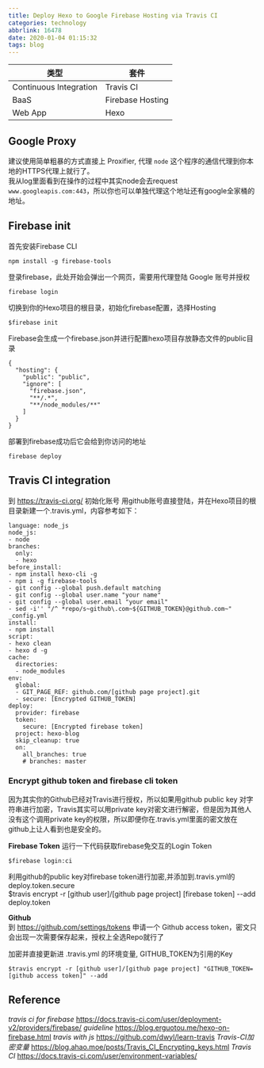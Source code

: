 ```yaml
---
title: Deploy Hexo to Google Firebase Hosting via Travis CI
categories: technology
abbrlink: 16478
date: 2020-01-04 01:15:32
tags: blog
---
```



| 类型 | 套件 |
| --- | --- |
| Continuous Integration | Travis CI |
| BaaS | Firebase Hosting |
| Web App | Hexo |

## Google Proxy
建议使用简单粗暴的方式直接上 Proxifier, 代理 `node` 这个程序的通信代理到你本地的HTTPS代理上就行了。   
我从log里面看到在操作的过程中其实node会去request `www.googleapis.com:443`，所以你也可以单独代理这个地址还有google全家桶的地址。

## Firebase init
首先安装Firebase CLI   
    
    npm install -g firebase-tools

登录firebase，此处开始会弹出一个网页，需要用代理登陆 Google 账号并授权  
```
firebase login
```
切换到你的Hexo项目的根目录，初始化firebase配置，选择Hosting  
```
$firebase init
```
Firebase会生成一个firebase.json并进行配置hexo项目存放静态文件的public目录     
```
{
  "hosting": {
    "public": "public",
    "ignore": [
      "firebase.json",
      "**/.*",
      "**/node_modules/**"
    ]
  }
}
```
部署到firebase成功后它会给到你访问的地址  
```
firebase deploy
```


## Travis CI integration
到 https://travis-ci.org/ 初始化账号 用github账号直接登陆，并在Hexo项目的根目录新建一个.travis.yml，内容参考如下：

```
language: node_js
node_js:
- node
branches:
  only:
  - hexo
before_install:
- npm install hexo-cli -g
- npm i -g firebase-tools
- git config --global push.default matching
- git config --global user.name "your name"
- git config --global user.email "your email"
- sed -i'' "/^ *repo/s~github\.com~${GITHUB_TOKEN}@github.com~" _config.yml
install:
- npm install
script:
- hexo clean
- hexo d -g
cache:
  directories:
  - node_modules
env:
  global:
  - GIT_PAGE_REF: github.com/[github page project].git
  - secure: [Encrypted GITHUB_TOKEN]
deploy:
  provider: firebase
  token:
    secure: [Encrypted firebase token]
  project: hexo-blog
  skip_cleanup: true
  on:
    all_branches: true
    # branches: master
```

### Encrypt github token and firebase cli token

因为其实你的Github已经对Travis进行授权，所以如果用github public key 对字符串进行加密，Travis其实可以用private key对密文进行解密，但是因为其他人没有这个调用private key的权限，所以即便你在.travis.yml里面的密文放在github上让人看到也是安全的。

**Firebase Token**
运行一下代码获取firebase免交互的Login Token

    $firebase login:ci

利用github的public key对firebase token进行加密,并添加到.travis.yml的deploy.token.secure  
    $travis encrypt -r [github user]/[github page project] [firebase token] --add deploy.token

**Github**  
到 https://github.com/settings/tokens 申请一个 Github access token，密文只会出现一次需要保存起来，授权上全选Repo就行了

加密并直接更新进 .travis.yml 的环境变量, GITHUB_TOKEN为引用的Key  

    $travis encrypt -r [github user]/[github page project] "GITHUB_TOKEN=[github access token]" --add



## Reference

_travis ci for firebase_
https://docs.travis-ci.com/user/deployment-v2/providers/firebase/
_guideline_
https://blog.erguotou.me/hexo-on-firebase.html
_travis with js_
https://github.com/dwyl/learn-travis
_Travis-CI加密变量_
https://blog.ahao.moe/posts/Travis_CI_Encrypting_keys.html
_Travis CI_
https://docs.travis-ci.com/user/environment-variables/